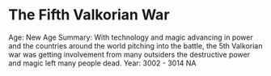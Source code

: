 # The Fifth Valkorian War

Age: New Age
Summary: With technology and magic advancing in power and the countries around the world pitching into the battle, the 5th Valkorian war was getting involvement from many outsiders the destructive power and magic left many people dead.
Year: 3002 - 3014 NA
